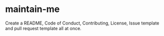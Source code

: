 # maintain-me
Create a  README, Code of Conduct, Contributing, License, Issue template and pull request template all at once.
